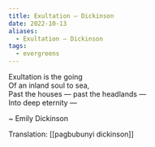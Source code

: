 ```yaml
---
title: Exultation — Dickinson
date: 2022-10-13
aliases:
  - Exultation — Dickinson
tags:
  - evergreens
---
```

Exultation is the going  
Of an inland soul to sea,  
Past the houses — past the headlands —  
Into deep eternity —  

~ Emily Dickinson

Translation: [[pagbubunyi dickinson]]